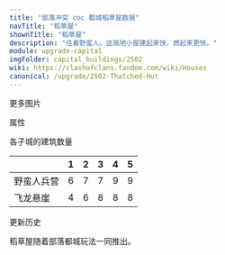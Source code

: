 ```yaml
---
title: "部落冲突 coc 都城稻草屋数据"
navTitle: "稻草屋"
shownTitle: "稻草屋"
description: "住着野蛮人。这简陋小屋建起来快，燃起来更快。"
module: upgrade-capital
imgFolder: capital_buildings/2502
wiki: https://clashofclans.fandom.com/wiki/Houses
canonical: /upgrade/2502-Thatched-Hut
---
```


<UnitInfo :folder="$frontmatter.imgFolder" imgSrc="Thatched_Hut.png" :imgAlt="$frontmatter.navTitle" :description="$frontmatter.description" :isSmallImg="true" />

<SmallTitle>更多图片</SmallTitle>

<Panel>
    <UnitImgGroup :folder="$frontmatter.imgFolder">
        <UnitImg imgTitle="废墟" imgSrc="Thatched_Hut_Ruin.png" />
    </UnitImgGroup>
</Panel>

<SmallTitle>属性</SmallTitle>

<UnitProperties>
    <UnitProperty pKey="占地面积" pValue="3×3" />
    <UnitProperty pKey="判定面积" pValue="2×2" :isJudgeSquare="true" />
    <UnitProperty pKey="生命值" pValue="650" />
    <UnitProperty pKey="建造费用" pValue="500" />
    <UnitProperty pKey="摧毁奖励" resourceType="Gold3" pValue="20" />
</UnitProperties>

<SmallTitle>各子城的建筑数量</SmallTitle>

<DistrictTable>

|           |   1   |   2   |   3   |   4   |   5   |
|     ---   |  ---  |  ---  |  ---  |  ---  |  ---  |
| 野蛮人兵营 |   6   |   7   |   7   |   9   |   9   |
|  飞龙悬崖  |   4   |   6   |   8   |   8   |   8   |

</DistrictTable>

<SmallTitle>更新历史</SmallTitle>

<Timeline>
    <TimelineItem date="2022/05/02">
        <TimelineRow>稻草屋随着部落都城玩法一同推出。</TimelineRow>
    </TimelineItem>
    <TimelineItem :historyBottom="true" />
</Timeline>